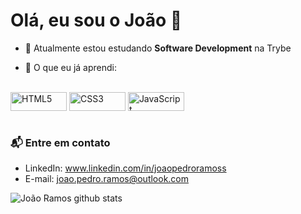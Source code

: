 # Olá, eu sou o João 👋

- 🌱 Atualmente estou estudando **Software Development** na Trybe

- 🔎 O que eu já aprendi:

<div style="display: inline_block"><br>
  
  <img align="center" alt="HTML5" height="30" width="90" src="https://img.shields.io/badge/HTML5-E34F26?style=for-the-badge&logo=html5&logoColor=white">
  <img align="center" alt="CSS3" height="30" width="90" src="https://img.shields.io/badge/CSS3-1572B6?style=for-the-badge&logo=css3&logoColor=white">
  <img align="center" alt="JavaScript" height="30" width="90" src="https://img.shields.io/badge/JavaScript-323330?style=for-the-badge&logo=javascript&logoColor=F7DF1E">
  
</div><br>

### 📬 Entre em contato

- LinkedIn: www.linkedin.com/in/joaopedroramoss
- E-mail: joao.pedro.ramos@outlook.com

![João Ramos github stats](https://github-readme-stats.vercel.app/api?username=jpnunes21&show_icons=true&hide_border=true)
